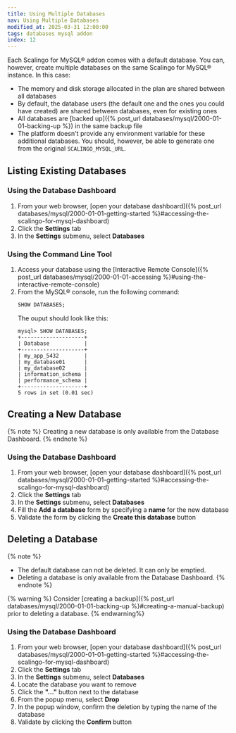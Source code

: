 ```yaml
---
title: Using Multiple Databases
nav: Using Multiple Databases
modified_at: 2025-03-31 12:00:00
tags: databases mysql addon
index: 12
---
```



Each Scalingo for MySQL® addon comes with a default database. You can, however,
create multiple databases on the same Scalingo for MySQL® instance. In this
case:
- The memory and disk storage allocated in the plan are shared between all
  databases
- By default, the database users (the default one and the ones you could have
  created) are shared between databases, even for existing ones
- All databases are [backed up]({% post_url databases/mysql/2000-01-01-backing-up %})
  in the same backup file
- The platform doesn't provide any environment variable for these additional
  databases. You should, however, be able to generate one from the original
  `SCALINGO_MYSQL_URL`.


## Listing Existing Databases

### Using the Database Dashboard

1. From your web browser, [open your database dashboard]({% post_url databases/mysql/2000-01-01-getting-started %}#accessing-the-scalingo-for-mysql-dashboard)
2. Click the **Settings** tab
3. In the **Settings** submenu, select **Databases**

### Using the Command Line Tool

1. Access your database using the [Interactive Remote Console]({% post_url databases/mysql/2000-01-01-accessing %}#using-the-interactive-remote-console)
2. From the MySQL® console, run the following command: 
   ```sql
   SHOW DATABASES;
   ```
   The ouput should look like this:
   ```
   mysql> SHOW DATABASES;
   +--------------------+
   | Database           |
   +--------------------+
   | my_app_5432        |
   | my_database01      |
   | my_database02      |
   | information_schema |
   | performance_schema |
   +--------------------+
   5 rows in set (0.01 sec)
   ```


## Creating a New Database

{% note %}
Creating a new database is only available from the Database Dashboard.
{% endnote %}

### Using the Database Dashboard

1. From your web browser, [open your database dashboard]({% post_url databases/mysql/2000-01-01-getting-started %}#accessing-the-scalingo-for-mysql-dashboard)
2. Click the **Settings** tab
3. In the **Settings** submenu, select **Databases**
4. Fill the **Add a database** form by specifying a **name** for the new
   database
5. Validate the form by clicking the **Create this database** button


## Deleting a Database

{% note %}
- The default database can not be deleted. It can only be emptied.
- Deleting a database is only available from the Database Dashboard.
{% endnote %}

{% warning %}
Consider [creating a backup]({% post_url databases/mysql/2000-01-01-backing-up %}#creating-a-manual-backup)
prior to deleting a database.
{% endwarning%}

### Using the Database Dashboard

1. From your web browser, [open your database dashboard]({% post_url databases/mysql/2000-01-01-getting-started %}#accessing-the-scalingo-for-mysql-dashboard)
2. Click the **Settings** tab
3. In the **Settings** submenu, select **Databases**
4. Locate the database you want to remove
5. Click the **"&#8230;"** button next to the database
6. From the popup menu, select **Drop**
7. In the popup window, confirm the deletion by typing the name of the database
8. Validate by clicking the **Confirm** button
